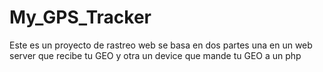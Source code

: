 # My_GPS_Tracker
Este es un proyecto de rastreo web se basa en dos partes una en un web server que recibe tu GEO y otra un device que mande tu GEO a un php
